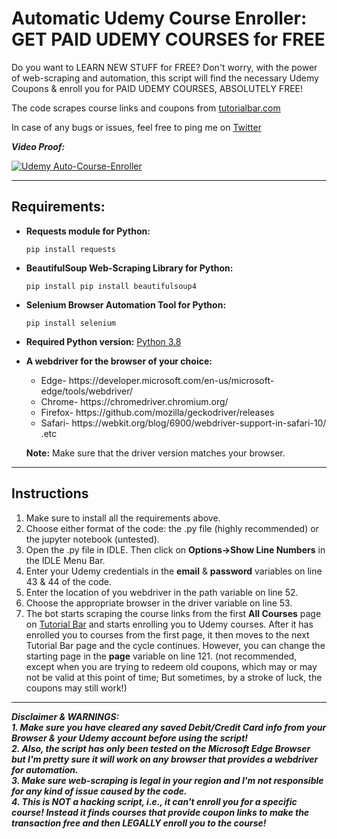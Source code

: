 # Automatic Udemy Course Enroller: GET PAID UDEMY COURSES for FREE
Do you want to LEARN NEW STUFF for FREE? Don't worry, with the power of web-scraping and automation, this script will find the necessary Udemy Coupons &amp; enroll you for PAID UDEMY COURSES, ABSOLUTELY FREE!

The code scrapes course links and coupons from [tutorialbar.com](https://tutorialbar.com)

In case of any bugs or issues, feel free to ping me on [Twitter](https://twitter.com/Antariksh_Patre)

***Video Proof:***

[![Udemy Auto-Course-Enroller](https://img.youtube.com/vi/bnqLOncUrw0/0.jpg)](https://www.youtube.com/watch?v=bnqLOncUrw0 "GET PAID UDEMY Courses for FREE, Automatically with this Python Script!")

---

## Requirements:
<ul>
  <strong><li>Requests module for Python:</li></strong>
<pre><code>pip install requests</code></pre>

<strong><li>BeautifulSoup Web-Scraping Library for Python:</li></strong>
<pre><code>pip install pip install beautifulsoup4</code></pre>

<strong><li>Selenium Browser Automation Tool  for Python:</li></strong>
<pre><code>pip install selenium</code></pre>

<strong><li>Required Python version:</strong> [Python 3.8](https://www.python.org/downloads/release/python-380/)</li>

<strong><li>A webdriver for the browser of your choice:</strong> 
<ul>
  <li>Edge- https://developer.microsoft.com/en-us/microsoft-edge/tools/webdriver/</li>
  <li>Chrome- https://chromedriver.chromium.org/</li>
  <li>Firefox- https://github.com/mozilla/geckodriver/releases</li>
  <li>Safari- https://webkit.org/blog/6900/webdriver-support-in-safari-10/ .etc</li>
</ul>

<strong>Note:</strong> Make sure that the driver version matches your browser.</li>
</ul>

---

## Instructions
<ol>
  <li>Make sure to install all the requirements above.</li>
  <li>Choose either format of the code: the .py file (highly recommended) or the jupyter notebook (untested).</li>
  <li>Open the .py file in IDLE. Then click on <strong>Options->Show Line Numbers</strong> in the IDLE Menu Bar.</li>
  <li>Enter your Udemy credentials in the <strong>email</strong> & <strong>password</strong> variables on line 43 & 44 of the code.</li>
  <li>Enter the location of you webdriver in the path variable on line 52.</li>
  <li>Choose the appropriate browser in the driver variable on line 53.</li>
  <li>The bot starts scraping the course links from the first <strong>All Courses</strong> page on <a href='https://www.tutorialbar.com/all-courses/page/1'>Tutorial Bar</a> and starts enrolling you to Udemy courses. After it has enrolled you to courses from the first page, it then moves to the next Tutorial Bar page and the cycle continues. However, you can change the starting page in the <strong>page</strong> variable on line 121. (not recommended, except when you are trying to redeem old coupons, which may or may not be valid at this point of time; But sometimes, by a stroke of luck, the coupons may still work!)</li>
</ol>

---

***Disclaimer & WARNINGS:***</br>
***1. Make sure you have cleared any saved Debit/Credit Card info from your Browser & your Udemy account before using the script!***</br>
***2. Also, the script has only been tested on the Microsoft Edge Browser but I'm pretty sure it will work on any browser that provides a webdriver for automation.***</br>
***3. Make sure web-scraping is legal in your region and I'm not responsible for any kind of issue caused by the code.***</br>
***4. This is NOT a hacking script, i.e., it can't enroll you for a specific course! Instead it finds courses that provide coupon links to make the transaction free and then LEGALLY enroll you to the course!***</br>
